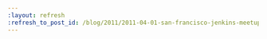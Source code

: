 ```yaml
---
:layout: refresh
:refresh_to_post_id: /blog/2011/2011-04-01-san-francisco-jenkins-meetup-wednesday-april-13th
---
```

